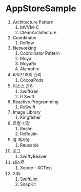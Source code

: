 # AppStoreSample

1. Architecture Pattern
    1. MVVM-C 
    2. CleanArchitecture
2. Coordinator
    1. Rxflow
3. Networking
    1. Coordinator Pattern
    2. Moya
    3. MoyaRx
    4. Alamofire 
4. 라이브러리 관리
    1. CocoaPods
5. 리소스 관리
    1. SwiftGen
    2. R.Swift
6. Reactive Programming
    1. RxSwift
7. Image Library
    1. Kingfisher
8. 로컬 저장
    1. Realm
    2. RxRealm
9. 뷰 재사용
    1. Reusable
10. 로그
    1. SwiftyBeaver
11. 테스트
    1. Xcode - XCTest
12. 기타
    1. SwiftLint
    2. SnapKit
